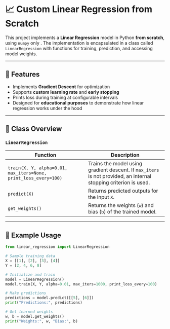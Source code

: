 # 📈 Custom Linear Regression from Scratch

This project implements a **Linear Regression** model in Python **from scratch**, using `numpy` only . The implementation is encapsulated in a class called `LinearRegression` with functions for training, prediction, and accessing model weights.

---

## 📌 Features

- Implements **Gradient Descent** for optimization
- Supports **custom learning rate** and **early stopping**
- Prints loss during training at configurable intervals
- Designed for **educational purposes** to demonstrate how linear regression works under the hood

---

## 🧠 Class Overview

### `LinearRegression`

| Function         | Description |
|------------------|-------------|
| `train(X, Y, alpha=0.01, max_iters=None, print_loss_every=100)` | Trains the model using gradient descent. If `max_iters` is not provided, an internal stopping criterion is used. |
| `predict(X)`     | Returns predicted outputs for the input `X`. |
| `get_weights()`  | Returns the weights (`w`) and bias (`b`) of the trained model. |

---

## 🧪 Example Usage

```python
from linear_regression import LinearRegression

# Sample training data
X = [[1], [2], [3], [4]]
Y = [2, 4, 6, 8]

# Initialize and train
model = LinearRegression()
model.train(X, Y, alpha=0.01, max_iters=1000, print_loss_every=100)

# Make predictions
predictions = model.predict([[5], [6]])
print("Predictions:", predictions)

# Get learned weights
w, b = model.get_weights()
print("Weights:", w, "Bias:", b)
